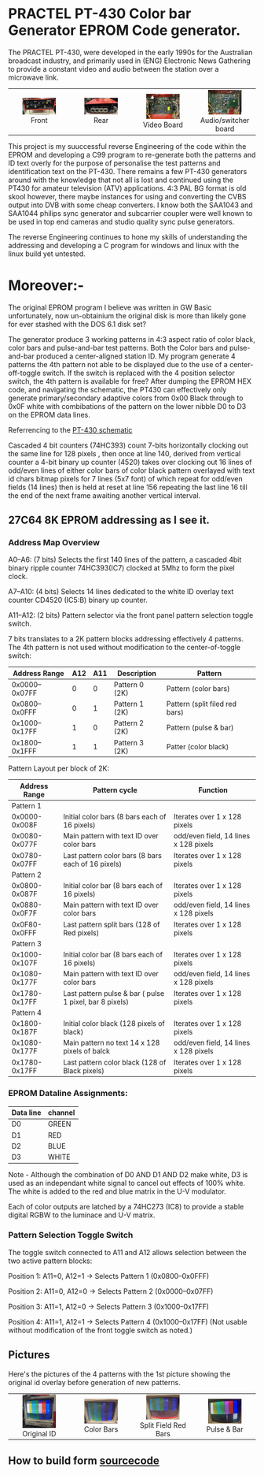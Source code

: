 # PRACTEL PT-430 Color bar Generator EPROM Code generator.
The PRACTEL PT-430, were developed in the early 1990s for the Australian broadcast industry, and primarily used in (ENG) Electronic News Gathering to provide a constant video and audio between the station over a microwave link.

<table align="center">
<tr>
  <td width="25%" align="center">
    <img src="https://github.com/TVforME/PT430/blob/main/docs/images/PT430-Frontview.jpg" width="60%">
    <br>
    Front
  </td>
  <td width="25%" align="center">
    <img src="https://github.com/TVforME/PT430/blob/main/docs/images/PT430-Rearview.jpg" width="60%">
    <br>
    Rear
  </td>
  <td width="25%" align="center">
    <img src="https://github.com/TVforME/PT430/blob/main/docs/images/PT430-Videoboard.jpg" width="60%">
    <br>
    Video Board
  </td>
  <td width="25%" align="center">
    <img src="https://github.com/TVforME/PT430/blob/main/docs/images/PT430-Audioboard.jpg" width="60%">
    <br>
    Audio/switcher board
  </td>
</tr>
</table>


This project is my suuccessful reverse Engineering of the code within the EPROM and developing a C99 program to re-generate both the patterns and ID text overly for the purpose of personalise the test patterns and identification text on the PT-430.
There remains a few PT-430 generators around with the knowledge that not all is lost and continued using the PT430 for amateur television (ATV) applications. 
4:3 PAL BG format is old skool however, there maybe instances for using and converting the CVBS output into DVB with some cheap converters. I know both the SAA1043 and SAA1044 philips sync generator and subcarrier coupler were well known to be used in top end cameras and studio quality sync pulse generators.

The reverse Engineering continues to hone my skills of understanding the addressing and developing a C program for windows and linux with the linux build yet untested.

# Moreover:-
The original EPROM program I believe was written in GW Basic unfortunately, now un-obtainium the original disk is more than likely gone for ever stashed with the DOS 6.1 disk set?

The generator produce 3 working patterns in 4:3 aspect ratio of color black, color bars and pulse-and-bar test patterns. Both the Color bars and pulse-and-bar produced a center-aligned station ID.
My program generate 4 patterns the 4th pattern not able to be displayed due to the use of a center-off-toggle switch. If the switch is replaced with the 4 position selector switch, the 4th pattern is available for free?
After dumping the EPROM HEX code, and navigating the schematic, the PT430 can effectively only generate primary/secondary adaptive colors from 0x00 Black through to 0x0F white with combibations of the pattern on the lower nibble D0 to D3 on the EPROM data lines.

Referrencing to the [PT-430 schematic](docs/PRACTEL%20PT430%20Colorbar%20Generator.pdf)

Cascaded 4 bit counters (74HC393) count 7-bits horizontally clocking out the same line for 128 pixels , then once at line 140, derived from vertical counter a 4-bit binary up counter (4520) takes over clocking out 16 lines of odd/even lines of either color bars of color black pattern overlayed with text id chars bitmap pixels for 7 lines (5x7 font) of which repeat for odd/even fields (14 lines) then is held at reset at line 156 repeating the last line 16 till the end of the next frame awaiting another vertical interval.

## 27C64 8K EPROM addressing as I see it.
### Address Map Overview
A0–A6: (7 bits) Selects the first 140 lines of the pattern, a cascaded 4bit binary ripple counter 74HC393(IC7) clocked at 5Mhz to form the pixel clock.

A7–A10: (4 bits) Selects 14 lines dedicated to the white ID overlay text counter CD4520 (IC5:B) binary up counter.

A11–A12: (2 bits) Pattern selector via the front panel pattern selection toggle switch.

7 bits translates to a 2K pattern blocks addressing effectively 4 patterns. 
The 4th pattern is not used without modification to the center-of-toggle switch:

| Address Range   | A12 | A11 | Description           | Pattern                        |
|-----------------|-----|-----|-----------------------|--------------------------------|
| 0x0000–0x07FF   | 0   | 0   | Pattern 0 (2K)        | Pattern (color bars)           |
| 0x0800–0x0FFF   | 0   | 1   | Pattern 1 (2K)        | Pattern (split filed red bars) |
| 0x1000–0x17FF   | 1   | 0   | Pattern 2 (2K)        | Pattern (pulse & bar)          |
| 0x1800–0x1FFF   | 1   | 1   | Pattern 3 (2K)        | Patter (color black)           |

Pattern Layout per block of 2K:

| Address Range   | Pattern cycle                                           | Function
|-----------------|---------------------------------------------------------|----------------------------------------|
|    Pattern 1    |                                                         |                                        |
| 0x0000-0x008F   | Initial color bars (8 bars each of 16 pixels)           |  Iterates over 1 x 128 pixels          |
| 0x0080-0x077F   | Main pattern with text ID over color bars               |  odd/even field, 14 lines x 128 pixels |
| 0x0780-0x07FF   | Last pattern color bars (8 bars each of 16 pixels)      |  Iterates over 1 x 128 pixels          |
|    Pattern 2    |                                                         |                                        |
| 0x0800-0x087F   | Initial color bar (8 bars each of 16 pixels)            |  Iterates over 1 x 128 pixels          |
| 0x0880-0x0F7F   | Main pattern with text ID over color bars               |  odd/even field, 14 lines x 128 pixels |
| 0x0F80-0x0FFF   | Last pattern split bars (128 of Red pixels)             |  Iterates over 1 x 128 pixels          |
|    Pattern 3    |                                                         |                                        |
| 0x1000-0x107F   | Initial color bar (8 bars each of 16 pixels)            |  Iterates over 1 x 128 pixels          |
| 0x1080-0x177F   | Main pattern with text ID over color bars               |  odd/even field, 14 lines x 128 pixels |
| 0x1780-0x17FF   | Last pattern pulse & bar ( pulse 1 pixel, bar 8 pixels) |  Iterates over 1 x 128 pixels          |
|    Pattern 4    |                                                         |                                        |
| 0x1800-0x187F   | Initial color black (128 pixels of black)               |  Iterates over 1 x 128 pixels          |
| 0x1080-0x177F   | Main pattern  no text  14 x 128 pixels of balck         |  odd/even field, 14 lines x 128 pixels |
| 0x1780-0x17FF   | Last pattern color black  (128 of Black pixels)         |  Iterates over 1 x 128 pixels          |

### EPROM Dataline Assignments:

| Data line  | channel     |
|------------|-------------|
| D0         |    GREEN    |
| D1         |    RED      |
| D2         |    BLUE     |
| D3         |    WHITE    |

Note - Although the combination of D0 AND D1 AND D2 make white, D3 is used as an independant white signal to cancel out effects of 100% white.
The white is added to the red and blue matrix in the U-V modulator.

Each of color outputs are latched by a 74HC273 (IC8) to provide a stable digital RGBW to the luminace and U-V matrix. 

### Pattern Selection Toggle Switch
The toggle switch connected to A11 and A12 allows selection between the two active pattern blocks:

Position 1: A11=0, A12=1 → Selects Pattern 1 (0x0800–0x0FFF)

Position 2: A11=0, A12=0 → Selects Pattern 2 (0x0000–0x07FF)

Position 3: A11=1, A12=0 → Selects Pattern 3 (0x1000–0x17FF)

Position 4: A11=1, A12=1 → Selects Pattern 4 (0x1000–0x17FF)  (Not usable without modification of the front toggle switch as noted.)

## Pictures
Here's the pictures of the 4 patterns with the 1st picture showing the original id overlay before generation of new patterns.

<table align="center">
<tr>
  <td width="25%" align="center">
    <img src="https://github.com/TVforME/PT430/blob/main/docs/images/PT430-Colorbars-w-id.jpg" width="60%">
    <br>
    Original ID
  </td>
  <td width="25%" align="center">
    <img src="https://github.com/TVforME/PT430/blob/main/docs/images/PT430-Colorbars-vk3xka.jpg" width="60%">
    <br>
    Color Bars
  </td>
  <td width="25%" align="center">
    <img src="https://github.com/TVforME/PT430/blob/main/docs/images/PT430-Splitbars-vk3xka.jpg" width="60%">
    <br>
    Split Field Red Bars
  </td>
  <td width="25%" align="center">
    <img src="https://github.com/TVforME/PT430/blob/main/docs/images/PT430-Pulsebars-vk3xka.jpg" width="60%">
    <br>
    Pulse & Bar
  </td>
</tr>
</table>

## How to build form [sourcecode](docs/build/build.md)



